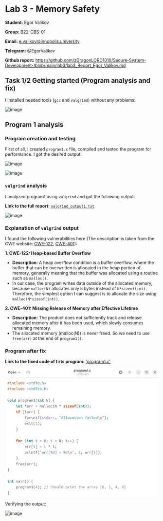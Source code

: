 # Lab 3 - Memory Safety

**Student:** Egor Valikov

**Group:** B22-CBS-01

**Email:** e.valikov@innopolis.university

**Telegram:** @EgorValikov

**Github report:** https://github.com/zDragonLORD1010/Secure-System-Development-/blob/main/lab3/lab3_Report_Egor_Valikov.md

## Task 1/2 Getting started (Program analysis and fix)

I installed needed tools (`gcc` and `valgrind`) without any problems:

![image](https://github.com/user-attachments/assets/3fee191d-3da4-4901-ad86-fd4435f26bd0)

## Program 1 analysis

### Program creation and testing

First of all, I created `program1.c` file, compiled and tested the program for performance. I got the desired output.

![image](https://github.com/user-attachments/assets/5ee00c7b-2756-42f7-b2a1-2b771e9740f9)

![image](https://github.com/user-attachments/assets/aa4da153-cd89-4c12-8704-52af373840ea)

### `valgrind` analysis

I analyzed program1 using `valgrind` and got the following output:

**Link to the full report:** [`valgrind_output1.txt`](https://github.com/zDragonLORD1010/Secure-System-Development-/blob/main/lab3/valgrind_output1.txt)

![image](https://github.com/user-attachments/assets/2ab16b53-4a59-4c7c-b7c7-5d4be0f8350d)

### Explanation of `valgrind` output

I found the following vulnerabilities here (The description is taken from the CWE website: [CWE-122](https://cwe.mitre.org/data/definitions/122.html), [CWE-401](https://cwe.mitre.org/data/definitions/401.html)):

**1. CWE-122: Heap-based Buffer Overflow**

- **Description:** A heap overflow condition is a buffer overflow, where the buffer that can be overwritten is allocated in the heap portion of memory, generally meaning that the buffer was allocated using a routine such as `malloc()`.
- In our case, the program writes data outside of the allocated memory, because `malloc(N)` allocates only `N` bytes instead of `N*sizeof(int)`. Therefore, the simplest option I can suggest is to allocate the size using `malloc(N*sizeof(int))`.

**2. CWE-401: Missing Release of Memory after Effective Lifetime**

- **Description:** The product does not sufficiently track and release allocated memory after it has been used, which slowly consumes remaining memory.
- The allocated memory (malloc(N)) is never freed. So we need to use `free(arr)` at the end of `program1()`.

### Program after fix

**Link to the fixed code of firts program:** ['program1.c'](https://github.com/zDragonLORD1010/Secure-System-Development-/blob/main/lab3/program1.c)

![image](lab3/program1_img/Screenshot%20From%202025-03-17%2015-07-47.png)

Verifying the output:

![image](https://github.com/user-attachments/assets/6a94e647-f861-481f-addf-9f0dc50f4c2a)



